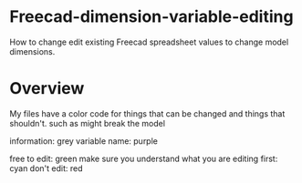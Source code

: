 # Freecad-dimension-variable-editing
How to change edit existing Freecad spreadsheet values to change model dimensions. 

# Overview
My files have a color code for things that can be changed and things that shouldn't. such as might break the model 

information: grey
variable name: purple

free to edit: green 
make sure you understand what you are editing first: cyan
don't edit: red
